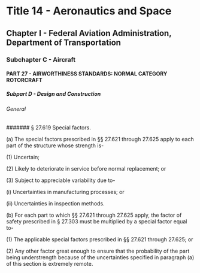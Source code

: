
# Title 14 - Aeronautics and Space
## Chapter I - Federal Aviation Administration, Department of Transportation
### Subchapter C - Aircraft
#### PART 27 - AIRWORTHINESS STANDARDS: NORMAL CATEGORY ROTORCRAFT
##### Subpart D - Design and Construction
###### General
####### § 27.619 Special factors.

(a) The special factors prescribed in §§ 27.621 through 27.625 apply to each part of the structure whose strength is-

(1) Uncertain;

(2) Likely to deteriorate in service before normal replacement; or

(3) Subject to appreciable variability due to-

(i) Uncertainties in manufacturing processes; or

(ii) Uncertainties in inspection methods.

(b) For each part to which §§ 27.621 through 27.625 apply, the factor of safety prescribed in § 27.303 must be multiplied by a special factor equal to-

(1) The applicable special factors prescribed in §§ 27.621 through 27.625; or

(2) Any other factor great enough to ensure that the probability of the part being understrength because of the uncertainties specified in paragraph (a) of this section is extremely remote.
